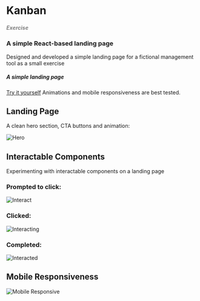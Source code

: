 # **Kanban**

##### <span style="color:grey;">Exercise</span>
### A simple React-based landing page
Designed and developed a simple landing page for a fictional management tool as a small exercise

##### A simple landing page
[Try it yourself](https://kanbansample.netlify.app/)
Animations and mobile responsiveness are best tested.

## Landing Page
A clean hero section, CTA buttons  and animation:

![Hero](https://github.com/user-attachments/assets/86d53d1a-2eb7-4872-b435-b3fc6627dfb9)



## Interactable Components
Experimenting with interactable components on a landing page
### Prompted to click:
![Interact](https://github.com/user-attachments/assets/42230ff9-59d1-4d87-8549-7b695e6ddef0)
### Clicked:
![Interacting](https://github.com/user-attachments/assets/dc89e9d0-cda8-4440-880f-a7e957b4d595)
### Completed:
![Interacted](https://github.com/user-attachments/assets/5e63e417-881f-43d9-998d-1309c77f86b4)



## Mobile Responsiveness

![Mobile Responsive](https://github.com/user-attachments/assets/6310593a-cf10-4776-99d1-a6ac451fd21b)


